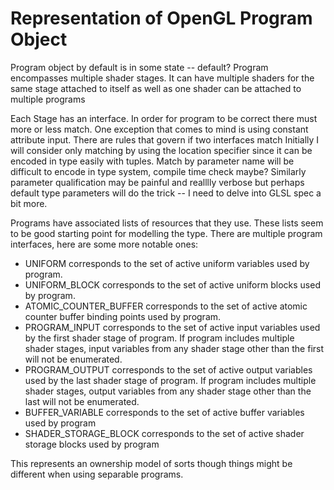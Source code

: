 # Representation of OpenGL Program Object

Program object by default is in some state -- default?
Program encompasses multiple shader stages.
It can have multiple shaders for the same stage attached to itself
as well as one shader can be attached to multiple programs

Each Stage has an interface. In order for program to be correct there must more or less match.
One exception that comes to mind is using constant attribute input.
There are rules that govern if two interfaces match
Initially I will consider only matching by using the location specifier since it can
be encoded in type easily with tuples.
Match by parameter name will be difficult to encode in type system, compile time check maybe?
Similarly parameter qualification may be painful and realllly verbose but perhaps default
type parameters will do the trick -- I need to delve into GLSL spec a bit more.

Programs have associated lists of resources that they use.
These lists seem to be good starting point for modelling the type.
There are multiple program interfaces, here are some more notable ones:
- UNIFORM corresponds to the set of active uniform variables used by program.
- UNIFORM_BLOCK corresponds to the set of active uniform blocks used by program.
- ATOMIC_COUNTER_BUFFER corresponds to the set of active atomic counter buffer binding points used by program.
- PROGRAM_INPUT corresponds to the set of active input variables used by the
first shader stage of program. If program includes multiple shader stages,
input variables from any shader stage other than the first will not be enumerated.
- PROGRAM_OUTPUT corresponds to the set of active output variables used by the
last shader stage of program. If program includes multiple shader stages,
output variables from any shader stage other than the last will not be enumerated.
- BUFFER_VARIABLE corresponds to the set of active buffer variables used by program
- SHADER_STORAGE_BLOCK corresponds to the set of active shader storage blocks used by program

This represents an ownership model of sorts though things might be different
when using separable programs.